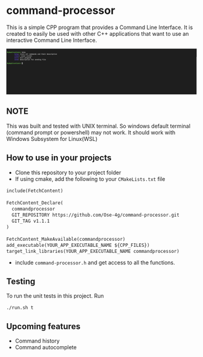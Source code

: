 # command-processor
This is a simple CPP program that provides a Command Line Interface. 
It is created to easily be used with other C++ applications that want to use an interactive Command Line Interface.    

![image](docs/Screenshot%202025-05-09%20at%2018.31.06.png)

## NOTE
This was built and tested with UNIX terminal. So windows default terminal (command prompt or powershell) may not work. It should work with Windows Subsystem for Linux(WSL) 

## How to use in your projects
- Clone this repository to your project folder
- If using cmake, add the following to your `CMakeLists.txt` file
```
include(FetchContent)

FetchContent_Declare(
  commandprocessor
  GIT_REPOSITORY https://github.com/Ose-4g/command-processor.git
  GIT_TAG v1.1.1
)

FetchContent_MakeAvailable(commandprocessor)
add_executable(YOUR_APP_EXECUTABLE_NAME ${CPP_FILES})
target_link_libraries(YOUR_APP_EXECUTABLE_NAME commandprocessor)
```
- include `command-processor.h` and get access to all the functions. 


## Testing
To run the unit tests in this project. Run 
```
./run.sh t
```

## Upcoming features
- Command history 
- Command autocomplete
